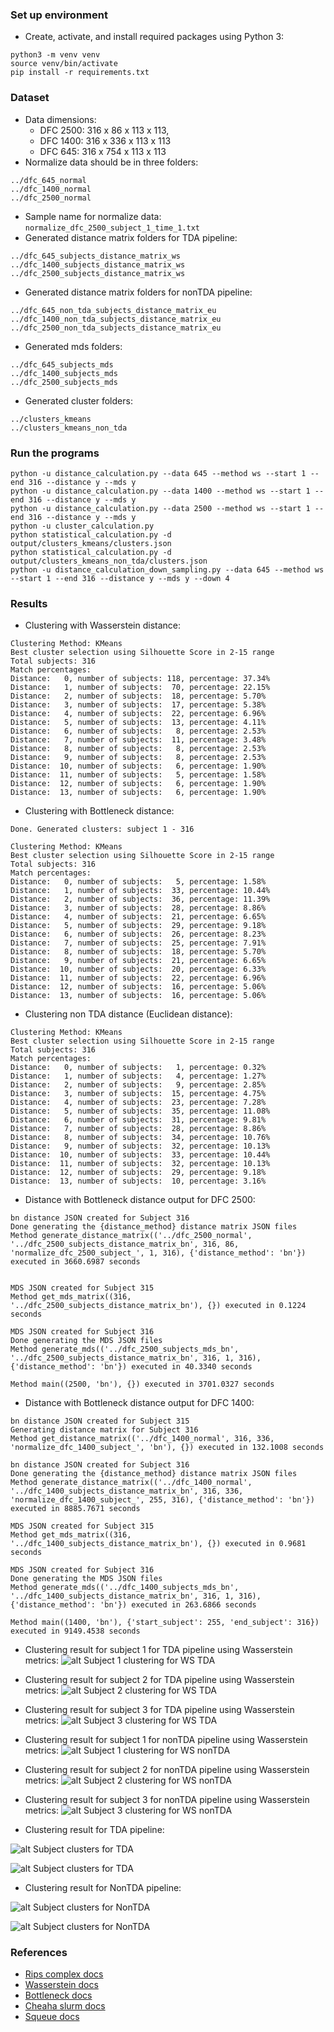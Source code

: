 ### Set up environment
- Create, activate, and install required packages using Python 3:
```shell
python3 -m venv venv
source venv/bin/activate
pip install -r requirements.txt
```

### Dataset
- Data dimensions:
  - DFC 2500: 316 x 86 x 113 x 113,
  - DFC 1400: 316 x 336 x 113 x 113
  - DFC 645: 316 x 754 x 113 x 113 
- Normalize data should be in three folders:
```shell
../dfc_645_normal
../dfc_1400_normal
../dfc_2500_normal
```
- Sample name for normalize data: `normalize_dfc_2500_subject_1_time_1.txt`
- Generated distance matrix folders for TDA pipeline:
```shell
../dfc_645_subjects_distance_matrix_ws
../dfc_1400_subjects_distance_matrix_ws
../dfc_2500_subjects_distance_matrix_ws
```
- Generated distance matrix folders for nonTDA pipeline:
```shell
../dfc_645_non_tda_subjects_distance_matrix_eu
../dfc_1400_non_tda_subjects_distance_matrix_eu
../dfc_2500_non_tda_subjects_distance_matrix_eu
```
- Generated mds folders:
```shell
../dfc_645_subjects_mds
../dfc_1400_subjects_mds
../dfc_2500_subjects_mds
```
- Generated cluster folders:
```shell
../clusters_kmeans
../clusters_kmeans_non_tda
```
### Run the programs
```
python -u distance_calculation.py --data 645 --method ws --start 1 --end 316 --distance y --mds y
python -u distance_calculation.py --data 1400 --method ws --start 1 --end 316 --distance y --mds y
python -u distance_calculation.py --data 2500 --method ws --start 1 --end 316 --distance y --mds y
python -u cluster_calculation.py
python statistical_calculation.py -d output/clusters_kmeans/clusters.json
python statistical_calculation.py -d output/clusters_kmeans_non_tda/clusters.json
python -u distance_calculation_down_sampling.py --data 645 --method ws --start 1 --end 316 --distance y --mds y --down 4
```

### Results
- Clustering with Wasserstein distance:
``` 
Clustering Method: KMeans
Best cluster selection using Silhouette Score in 2-15 range
Total subjects: 316
Match percentages:
Distance:   0, number of subjects: 118, percentage: 37.34%
Distance:   1, number of subjects:  70, percentage: 22.15%
Distance:   2, number of subjects:  18, percentage: 5.70%
Distance:   3, number of subjects:  17, percentage: 5.38%
Distance:   4, number of subjects:  22, percentage: 6.96%
Distance:   5, number of subjects:  13, percentage: 4.11%
Distance:   6, number of subjects:   8, percentage: 2.53%
Distance:   7, number of subjects:  11, percentage: 3.48%
Distance:   8, number of subjects:   8, percentage: 2.53%
Distance:   9, number of subjects:   8, percentage: 2.53%
Distance:  10, number of subjects:   6, percentage: 1.90%
Distance:  11, number of subjects:   5, percentage: 1.58%
Distance:  12, number of subjects:   6, percentage: 1.90%
Distance:  13, number of subjects:   6, percentage: 1.90%
```
- Clustering with Bottleneck distance:
```
Done. Generated clusters: subject 1 - 316

Clustering Method: KMeans
Best cluster selection using Silhouette Score in 2-15 range
Total subjects: 316
Match percentages:
Distance:   0, number of subjects:   5, percentage: 1.58%
Distance:   1, number of subjects:  33, percentage: 10.44%
Distance:   2, number of subjects:  36, percentage: 11.39%
Distance:   3, number of subjects:  28, percentage: 8.86%
Distance:   4, number of subjects:  21, percentage: 6.65%
Distance:   5, number of subjects:  29, percentage: 9.18%
Distance:   6, number of subjects:  26, percentage: 8.23%
Distance:   7, number of subjects:  25, percentage: 7.91%
Distance:   8, number of subjects:  18, percentage: 5.70%
Distance:   9, number of subjects:  21, percentage: 6.65%
Distance:  10, number of subjects:  20, percentage: 6.33%
Distance:  11, number of subjects:  22, percentage: 6.96%
Distance:  12, number of subjects:  16, percentage: 5.06%
Distance:  13, number of subjects:  16, percentage: 5.06%
```
- Clustering non TDA distance (Euclidean distance):
```
Clustering Method: KMeans
Best cluster selection using Silhouette Score in 2-15 range
Total subjects: 316
Match percentages:
Distance:   0, number of subjects:   1, percentage: 0.32%
Distance:   1, number of subjects:   4, percentage: 1.27%
Distance:   2, number of subjects:   9, percentage: 2.85%
Distance:   3, number of subjects:  15, percentage: 4.75%
Distance:   4, number of subjects:  23, percentage: 7.28%
Distance:   5, number of subjects:  35, percentage: 11.08%
Distance:   6, number of subjects:  31, percentage: 9.81%
Distance:   7, number of subjects:  28, percentage: 8.86%
Distance:   8, number of subjects:  34, percentage: 10.76%
Distance:   9, number of subjects:  32, percentage: 10.13%
Distance:  10, number of subjects:  33, percentage: 10.44%
Distance:  11, number of subjects:  32, percentage: 10.13%
Distance:  12, number of subjects:  29, percentage: 9.18%
Distance:  13, number of subjects:  10, percentage: 3.16%
```
- Distance with Bottleneck distance output for DFC 2500:
```
bn distance JSON created for Subject 316
Done generating the {distance_method} distance matrix JSON files
Method generate_distance_matrix(('../dfc_2500_normal', '../dfc_2500_subjects_distance_matrix_bn', 316, 86, 'normalize_dfc_2500_subject_', 1, 316), {'distance_method': 'bn'}) executed in 3660.6987 seconds


MDS JSON created for Subject 315
Method get_mds_matrix((316, '../dfc_2500_subjects_distance_matrix_bn'), {}) executed in 0.1224 seconds

MDS JSON created for Subject 316
Done generating the MDS JSON files
Method generate_mds(('../dfc_2500_subjects_mds_bn', '../dfc_2500_subjects_distance_matrix_bn', 316, 1, 316), {'distance_method': 'bn'}) executed in 40.3340 seconds

Method main((2500, 'bn'), {}) executed in 3701.0327 seconds
```
- Distance with Bottleneck distance output for DFC 1400:
```
bn distance JSON created for Subject 315
Generating distance matrix for Subject 316
Method get_distance_matrix(('../dfc_1400_normal', 316, 336, 'normalize_dfc_1400_subject_', 'bn'), {}) executed in 132.1008 seconds

bn distance JSON created for Subject 316
Done generating the {distance_method} distance matrix JSON files
Method generate_distance_matrix(('../dfc_1400_normal', '../dfc_1400_subjects_distance_matrix_bn', 316, 336, 'normalize_dfc_1400_subject_', 255, 316), {'distance_method': 'bn'}) executed in 8885.7671 seconds

MDS JSON created for Subject 315
Method get_mds_matrix((316, '../dfc_1400_subjects_distance_matrix_bn'), {}) executed in 0.9681 seconds

MDS JSON created for Subject 316
Done generating the MDS JSON files
Method generate_mds(('../dfc_1400_subjects_mds_bn', '../dfc_1400_subjects_distance_matrix_bn', 316, 1, 316), {'distance_method': 'bn'}) executed in 263.6866 seconds

Method main((1400, 'bn'), {'start_subject': 255, 'end_subject': 316}) executed in 9149.4538 seconds
```

- Clustering result for subject 1 for TDA pipeline using Wasserstein metrics:
![alt Subject 1 clustering for WS TDA](output/clusters_kmeans/subject_1.png)

- Clustering result for subject 2 for TDA pipeline using Wasserstein metrics:
![alt Subject 2 clustering for WS TDA](output/clusters_kmeans/subject_2.png)

- Clustering result for subject 3 for TDA pipeline using Wasserstein metrics:
![alt Subject 3 clustering for WS TDA](output/clusters_kmeans/subject_3.png)

- Clustering result for subject 1 for nonTDA pipeline using Wasserstein metrics:
![alt Subject 1 clustering for WS nonTDA](output/clusters_kmeans_non_tda/subject_1.png)

- Clustering result for subject 2 for nonTDA pipeline using Wasserstein metrics:
![alt Subject 2 clustering for WS nonTDA](output/clusters_kmeans_non_tda/subject_2.png)

- Clustering result for subject 3 for nonTDA pipeline using Wasserstein metrics:
![alt Subject 3 clustering for WS nonTDA](output/clusters_kmeans_non_tda/subject_3.png)

- Clustering result for TDA pipeline:

![alt Subject clusters for TDA](output/TDA_clusters_line.png)

![alt Subject clusters for TDA](output/TDA_clusters_scatter.png)

- Clustering result for NonTDA pipeline:

![alt Subject clusters for NonTDA](output/Non_TDA_clusters_line.png)

![alt Subject clusters for NonTDA](output/Non_TDA_clusters_scatter.png)

### References
- [Rips complex docs](https://gudhi.inria.fr/python/latest/rips_complex_user.html)
- [Wasserstein docs](https://gudhi.inria.fr/python/3.3.0/wasserstein_distance_user.html)
- [Bottleneck docs](https://gudhi.inria.fr/python/latest/bottleneck_distance_user.html)
- [Cheaha slurm docs](https://docs.uabgrid.uab.edu/wiki/Slurm)
- [Squeue docs](https://www.mankier.com/1/squeue)
